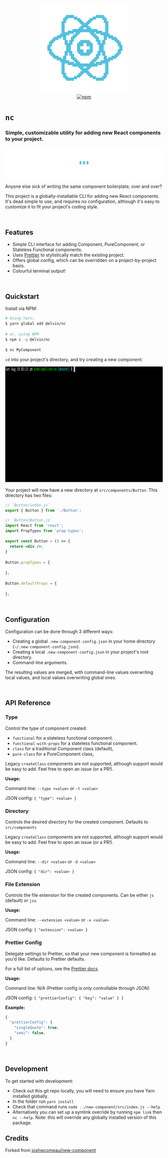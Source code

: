 <p align="center">
  <img src="https://github.com/elv1n/new-component/blob/master/docs/logo@2x.png?raw=true" width="285" height="285" alt="new-component logo">
  <br>
  <a href="https://www.npmjs.org/package/@elv1n/new-component"><img src="https://img.shields.io/npm/v/@elv1n/new-component.svg?style=flat" alt="npm"></a>
</p>

# `nc`
### Simple, customizable utility for adding new React components to your project.

<img src="https://github.com/elv1n/new-component/blob/master/docs/divider@2x.png?raw=true" width="888" height="100" role="presentation">

Anyone else sick of writing the same component boilerplate, over and over?

This project is a globally-installable CLI for adding new React components. It's dead simple to use, and requires no configuration, although it's easy to customize it to fit your project's coding style.

<br />

## Features
- Simple CLI interface for adding Component, PureComponent, or Stateless Functional components.
- Uses [Prettier](https://github.com/prettier/prettier) to stylistically match the existing project.
- Offers global config, which can be overridden on a project-by-project basis.
- Colourful terminal output!


<br />

## Quickstart

Install via NPM:

```bash
# Using Yarn:
$ yarn global add @elvin/nc

# or, using NPM
$ npm i -g @elvin/nc

$ nc MyComponent
```

`cd` into your project's directory, and try creating a new component:

<p align="center">
  <img src="https://github.com/elv1n/new-component/blob/master/docs/demo.gif?raw=true" width="888" height="369" alt="demo of CLI functionality">
</p>

Your project will now have a new directory at `src/components/Button`. This directory has two files:

```jsx
// `Button/index.js`
export { Button } from './Button';
```

```jsx
// `Button/Button.js`
import React from 'react';
import PropTypes from 'prop-types';

export const Button = () => {
  return <div />;
}

Button.propTypes = {

};

Button.defaultProps = {

};
```

<br />

## Configuration

Configuration can be done through 3 different ways:

- Creating a global `.new-component-config.json` in your home directory (`~/.new-component-config.json`).
- Creating a local `.new-component-config.json` in your project's root directory.
- Command-line arguments.

The resulting values are merged, with command-line values overwriting local values, and local values overwriting global ones.



<br />

## API Reference

### Type

Control the type of component created:
- `functional` for a stateless functional component.
- `functional-with-props` for a stateless functional component.
- `class` for a traditional Component class (default),
- `pure-class` for a PureComponent class,

Legacy `createClass` components are not supported, although support would be easy to add. Feel free to open an issue (or a PR!).

**Usage:**

Command line: `--type <value>` or `-t <value>`

JSON config: `{ "type": <value> }`
<br />

### Directory

Controls the desired directory for the created component. Defaults to `src/components`

Legacy `createClass` components are not supported, although support would be easy to add. Feel free to open an issue (or a PR!).

**Usage:**

Command line: `--dir <value>` or `-d <value>`

JSON config: `{ "dir": <value> }`
<br />

### File Extension

Controls the file extension for the created components. Can be either `js` (default) or `jsx`.

**Usage:**

Command line: `--extension <value>` or `-x <value>`

JSON config: `{ "extension": <value> }`
<br />

### Prettier Config

Delegate settings to Prettier, so that your new component is formatted as you'd like. Defaults to Prettier defaults.

For a full list of options, see the [Prettier docs](https://github.com/prettier/prettier#options).

**Usage:**

Command line: N/A (Prettier config is only controllable through JSON)

JSON config: `{ "prettierConfig": { "key": "value" } }`
<br />

**Example:**

```js
{
  "prettierConfig": {
    "singleQuote": true,
    "semi": false,
  }
}
```

<br />

## Development

To get started with development:
* Check out this git repo locally, you will need to ensure you have Yarn installed globally.
* In the folder run `yarn install`
* Check that command runs `node ../new-component/src/index.js --help`
* Alternatively you can set up a symlink override by running `npm link` then `nc --help`. Note: this will override any globally installed version of this package.

## Credits

Forked from [joshwcomeau/new-component](https://github.com/joshwcomeau/new-component)